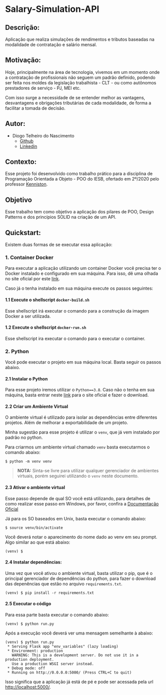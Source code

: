 # Salary-Simulation-API

## Descrição:
Aplicação que realiza simulações de rendimentos e tributos baseadas
 na modalidade de contratação e salário mensal.

## Motivação:
Hoje, principalmente na área de tecnologia, vivemos em um momento onde
a contratação de profissionais não seguem um padrão definido, podendo
ser feita nos moldes da legislação trabalhista - CLT - ou como autônomos
prestadores de serviço - PJ, MEI etc.

Com isso surge a necessidade de se entender melhor as vantagens,
desvantagens e obrigações tributárias de cada modalidade, de forma a 
facilitar a tomada de decisão.   
 
## Autor:
- Diogo Telheiro do Nascimento
    - [Github](https://github.com/Diogo364)
    - [Linkedin](https://www.linkedin.com/in/diogo-telheiro-do-nascimento-95384a104/)


## Contexto:
Esse projeto foi desenvolvido como trabalho prático para a disciplina 
de Programação Orientada a Objeto - POO do IESB, ofertado em 2º/2020 
pelo professor [Kenniston](https://github.com/kenniston).

## Objetivo
Esse trabalho tem como objetivo a aplicação dos pilares de POO, Design
Patterns e dos princípios SOLID na criação de um API.

## Quickstart:
Existem duas formas de se executar essa aplicação:

### 1. Container Docker
Para executar a aplicação utilizando um container Docker você precisa
ter o Docker instalado e configurado em sua máquina. 
Para isso, dê uma olhada no site oficial por este [link](https://www.docker.com/).

Caso já o tenha instalado em sua máquina execute os passos seguintes:
#### 1.1 Execute o shellscript `docker-build.sh`
Esse shellscript irá executar o comando para a construção da imagem 
Docker a ser utilizada.

#### 1.2 Execute o shellscript `docker-run.sh`
Esse shellscript ira executar o comando para o executar o container.


### 2. Python
Você pode executar o projeto em sua máquina local.
Basta seguir os passos abaixo.

#### 2.1 Instalar o Python
Para esse projeto iremos utilizar o `Python==3.8`. Caso não o tenha
em sua máquina, basta entrar neste 
[link](https://www.python.org/downloads/release/python-380/)
para o site oficial e fazer o download.

#### 2.2 Criar um Ambiente Virtual
O ambiente virtual é utilizado para isolar as dependências entre
diferentes projetos. Além de melhorar a exportabilidade de um projeto. 

Minha sugestão para esse projeto é utilizar o `venv`, que já vem 
instalado por padrão no python.

Para criarmos um ambiente virtual chamado `venv` basta executarmos 
o comando abaixo:

```
$ python -m venv venv
```

> **NOTA:**  Sinta-se livre para utilizar qualquer gerenciador de 
>ambientes virtuais, porém seguirei utilizando o `venv` neste 
>documento.

#### 2.3 Ativar o ambiente virtual
Esse passo depende de qual SO você está utilizando, para detalhes de como
realizar esse passo em Windows, por favor, confira a [Documentação
Oficial](https://docs.python.org/3/library/venv.html)

Já para os SO baseados em Unix, basta executar o comando abaixo:
```
$ source venv/bin/activate
```
Você deverá notar o aparecimento do nome dado ao venv em seu prompt.
Algo similar ao que está abaixo:
```
(venv) $ 
```

#### 2.4 Instalar dependências:
Uma vez que você ativou o ambiente virtual, basta utilizar o pip, que
é o principal gerenciador de dependências do python, para fazer o 
download das depenências que estão no arquivo `requirements.txt`.
```
(venv) $ pip install -r requirements.txt
```

#### 2.5 Executar o código
Para essa parte basta executar o comando abaixo:
```
(venv) $ python run.py
```

Após a execução você deverá ver uma mensagem semelhante à abaixo:
```
(venv) $ python run.py
 * Serving Flask app "env_variables" (lazy loading)
 * Environment: production
   WARNING: This is a development server. Do not use it in a production deployment.
   Use a production WSGI server instead.
 * Debug mode: off
 * Running on http://0.0.0.0:5000/ (Press CTRL+C to quit)
```

Isso significa que a aplicação já está de pé e pode ser acessada pela
url [http://localhost:5000/](http://localhost:5000/).